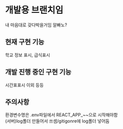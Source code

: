 # 개발용 브랜치임
내 마음대로 갖다박을거임 알빠노?

## 현재 구현 기능 
학교 정보 표시, 급식표시

## 개발 진행 중인 구현 기능
시간표표시 이외 등등

## 주의사항
환경변수명은 .env파일에서 REACT_APP_~~으로 시작해야함 <br>
(서버)log폴더 만들어서 쓰셈/gitigonre에 log폴더 넣어둠